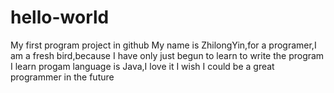# hello-world
My first program project in github
My name is ZhilongYin,for a programer,I am a fresh bird,because I  have only just begun to learn to write the program
I learn progam language is Java,I love it
I wish I could be a great programmer in the future
